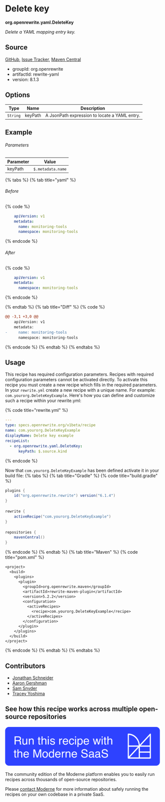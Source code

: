 # Delete key

**org.openrewrite.yaml.DeleteKey**

_Delete a YAML mapping entry key._

## Source

[GitHub](https://github.com/openrewrite/rewrite/blob/main/rewrite-yaml/src/main/java/org/openrewrite/yaml/DeleteKey.java), [Issue Tracker](https://github.com/openrewrite/rewrite/issues), [Maven Central](https://central.sonatype.com/artifact/org.openrewrite/rewrite-yaml/8.1.3/jar)

* groupId: org.openrewrite
* artifactId: rewrite-yaml
* version: 8.1.3

## Options

| Type | Name | Description |
| -- | -- | -- |
| `String` | keyPath | A JsonPath expression to locate a YAML entry. |

## Example

###### Parameters
| Parameter | Value |
| -- | -- |
|keyPath|`$.metadata.name`|


{% tabs %}
{% tab title="yaml" %}

###### Before
{% code %}
```yaml
    apiVersion: v1
    metadata:
      name: monitoring-tools
      namespace: monitoring-tools
```
{% endcode %}

###### After
{% code %}
```yaml
    apiVersion: v1
    metadata:
      namespace: monitoring-tools
```
{% endcode %}

{% endtab %}
{% tab title="Diff" %}
{% code %}
```diff
@@ -3,1 +3,0 @@
    apiVersion: v1
    metadata:
-     name: monitoring-tools
      namespace: monitoring-tools
```
{% endcode %}
{% endtab %}
{% endtabs %}


## Usage

This recipe has required configuration parameters. Recipes with required configuration parameters cannot be activated directly. To activate this recipe you must create a new recipe which fills in the required parameters. In your `rewrite.yml` create a new recipe with a unique name. For example: `com.yourorg.DeleteKeyExample`.
Here's how you can define and customize such a recipe within your rewrite.yml:

{% code title="rewrite.yml" %}
```yaml
---
type: specs.openrewrite.org/v1beta/recipe
name: com.yourorg.DeleteKeyExample
displayName: Delete key example
recipeList:
  - org.openrewrite.yaml.DeleteKey:
      keyPath: $.source.kind
```
{% endcode %}

Now that `com.yourorg.DeleteKeyExample` has been defined activate it in your build file:
{% tabs %}
{% tab title="Gradle" %}
{% code title="build.gradle" %}
```groovy
plugins {
    id("org.openrewrite.rewrite") version("6.1.4")
}

rewrite {
    activeRecipe("com.yourorg.DeleteKeyExample")
}

repositories {
    mavenCentral()
}
```
{% endcode %}
{% endtab %}
{% tab title="Maven" %}
{% code title="pom.xml" %}
```markup
<project>
  <build>
    <plugins>
      <plugin>
        <groupId>org.openrewrite.maven</groupId>
        <artifactId>rewrite-maven-plugin</artifactId>
        <version>5.2.2</version>
        <configuration>
          <activeRecipes>
            <recipe>com.yourorg.DeleteKeyExample</recipe>
          </activeRecipes>
        </configuration>
      </plugin>
    </plugins>
  </build>
</project>
```
{% endcode %}
{% endtab %}
{% endtabs %}

## Contributors
* [Jonathan Schneider](jkschneider@gmail.com)
* [Aaron Gershman](aegershman@gmail.com)
* [Sam Snyder](sam@moderne.io)
* [Tracey Yoshima](tracey.yoshima@gmail.com)


## See how this recipe works across multiple open-source repositories

[![Moderne Link Image](/.gitbook/assets/ModerneRecipeButton.png)](https://app.moderne.io/recipes/org.openrewrite.yaml.DeleteKey)

The community edition of the Moderne platform enables you to easily run recipes across thousands of open-source repositories.

Please [contact Moderne](https://moderne.io/product) for more information about safely running the recipes on your own codebase in a private SaaS.
